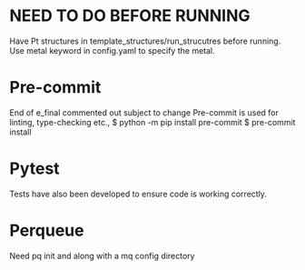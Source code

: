 # NEED TO DO BEFORE RUNNING
Have Pt structures in template_structures/run_strucutres before running. Use
metal keyword in config.yaml to specify the metal.

# Pre-commit

End of e_final commented out
subject to change
Pre-commit is used for linting, type-checking etc.,
$ python -m pip install pre-commit
$ pre-commit install

# Pytest

Tests have also been developed to ensure code is working correctly.

# Perqueue

Need pq init and along with a mq config directory
